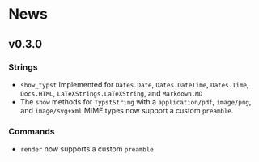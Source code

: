 
# News

## v0.3.0

### Strings

- `show_typst`
    Implemented for `Dates.Date`, `Dates.DateTime`, `Dates.Time`, `Docs.HTML`, `LaTeXStrings.LaTeXString`, and `Markdown.MD`
- The `show` methods for `TypstString` with a `application/pdf`, `image/png`, and `image/svg+xml` MIME types now support a custom `preamble`.

### Commands

- `render` now supports a custom `preamble`
